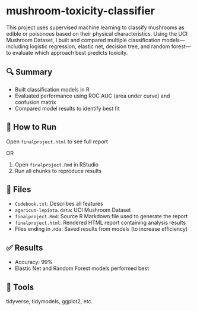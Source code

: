 # mushroom-toxicity-classifier
This project uses supervised machine learning to classify mushrooms as edible or poisonous based on their physical characteristics. Using the UCI Mushroom Dataset, I built and compared multiple classification models—including logistic regression, elastic net, decision tree, and random forest—to evaluate which approach best predicts toxicity.

## 🔍 Summary
- Built classification models in R
- Evaluated performance using ROC AUC (area under curve) and confusion matrix
- Compared model results to identify best fit

## 🚀 How to Run
Open `finalproject.html` to see full report

OR

1. Open `finalproject.Rmd` in RStudio
2. Run all chunks to reproduce results

## 📁 Files
- `Codebook.txt`: Describes all features
- `agaricus-lepiota.data`: UCI Mushroom Dataset
- `finalproject.Rmd`: Source R Markdown file used to generate the report
- `finalproject.html`: Rendered HTML report containing analysis results
-  Files ending in .rda: Saved results from models (to increase efficiency)

## ✅ Results
- Accuracy: 99%
- Elastic Net and Random Forest models performed best

## 🧪 Tools
tidyverse, tidymodels, ggplot2, etc.
